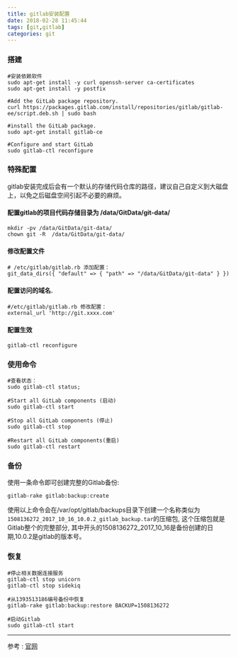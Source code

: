 ```yaml
---
title: gitlab安装配置
date: 2018-02-28 11:45:44
tags: [git,gitlab]
categories: git
---
```


### 搭建

```shell
#安装依赖软件
sudo apt-get install -y curl openssh-server ca-certificates
sudo apt-get install -y postfix

#Add the GitLab package repository.
curl https://packages.gitlab.com/install/repositories/gitlab/gitlab-ee/script.deb.sh | sudo bash

#install the GitLab package.
sudo apt-get install gitlab-ce

#Configure and start GitLab
sudo gitlab-ctl reconfigure
```

### 特殊配置

 gitlab安装完成后会有一个默认的存储代码仓库的路径，建议自己自定义到大磁盘上，以免之后磁盘空间引起不必要的麻烦。

#### 配置gitlab的项目代码存储目录为 /data/GitData/git-data/
```shell
mkdir -pv /data/GitData/git-data/
chown git -R  /data/GitData/git-data/
```

#### 修改配置文件

```shell
# /etc/gitlab/gitlab.rb 添加配置：
git_data_dirs({ "default" => { "path" => "/data/GitData/git-data" } })
```
#### 配置访问的域名.

```shell
#/etc/gitlab/gitlab.rb 修改配置：
external_url 'http://git.xxxx.com'
```
#### 配置生效
```shell
gitlab-ctl reconfigure
```

### 使用命令
```shell
#查看状态：
sudo gitlab-ctl status;
 
#Start all GitLab components (启动)
sudo gitlab-ctl start
 
#Stop all GitLab components (停止)
sudo gitlab-ctl stop
 
#Restart all GitLab components(重启)
sudo gitlab-ctl restart
```
### 备份
 使用一条命令即可创建完整的Gitlab备份:
```shell
gitlab-rake gitlab:backup:create
```
使用以上命令会在/var/opt/gitlab/backups目录下创建一个名称类似为`1508136272_2017_10_16_10.0.2_gitlab_backup.tar`的压缩包, 这个压缩包就是Gitlab整个的完整部分, 其中开头的1508136272_2017_10_16是备份创建的日期,10.0.2是gitlab的版本号。

### 恢复
```shell
#停止相关数据连接服务
gitlab-ctl stop unicorn
gitlab-ctl stop sidekiq
  
#从1393513186编号备份中恢复
gitlab-rake gitlab:backup:restore BACKUP=1508136272
  
#启动Gitlab
sudo gitlab-ctl start
```

---
参考 : [官网](https://about.gitlab.com/)
